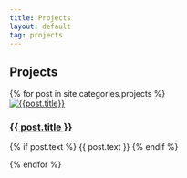 ```yaml
---
title: Projects
layout: default
tag: projects
---
```


## Projects
<div class="projects list">
  <div class="posts">
    {% for post in site.categories.projects %} 
        <div class="post-entry py3">
          <a href="{{ post.url | prepend: site.baseurl }}" class="post-link">
            <div class="wrap">
              <img class="thumb" src="{{ post.thumbnail }}" ref="{{ post.title | downcase | prepend: site.baseurl }}" alt="{{post.title}}">  
            </div>
          </a>
          <div class="summary">
            <a href="{{ post.url | prepend: site.baseurl }}" class="post-link">
              <h3 class="h3 title">{{ post.title }}</h3> 
            </a>
              <p class="text">
              {% if post.text %}
                {{ post.text }}
              {% endif %}
              </p>
          </div>
        </div>
    {% endfor %}
  </div>
</div>